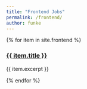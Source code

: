 ```yaml
---
title: "Frontend Jobs"
permalink: /frontend/
author: funke
---
```


{% for item in site.frontend %}
  <h3><a href="{{ item.url | absolute_url }}">{{ item.title }}</a></h3>
  <p>{{ item.excerpt }}</p>
{% endfor %}